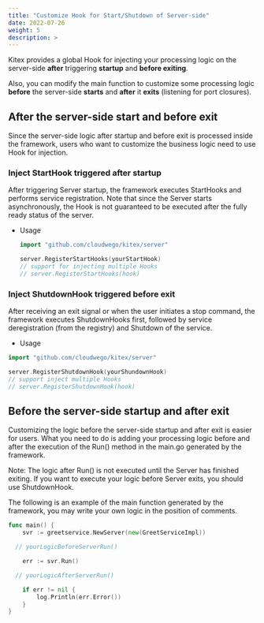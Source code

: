 ```yaml
---
title: "Customize Hook for Start/Shutdown of Server-side"
date: 2022-07-26
weight: 5
description: >
---
```


Kitex provides a global Hook for injecting your processing logic on the server-side **after** triggering **startup** and **before exiting**.

Also, you can modify the main function to customize some processing logic **before** the server-side **starts** and **after** it **exits** (listening for port closures).

## After the server-side start and before exit

Since the server-side logic after startup and before exit is processed inside the framework, users who want to customize the business logic need to use Hook for injection.

### Inject StartHook triggered after startup

After triggering Server startup, the framework executes StartHooks and performs service registration. Note that since the Server starts asynchronously, the Hook is not guaranteed to be executed after the fully ready status of the server.

- Usage

  ```go
  import "github.com/cloudwego/kitex/server"

  server.RegisterStartHooks(yourStartHook)
  // support for injecting multiple Hooks
  // server.RegisterStartHooks(hook)
  ```



### Inject ShutdownHook triggered before exit

After receiving an exit signal or when the user initiates a stop command, the framework executes ShutdownHooks first, followed by service deregistration (from the registry) and Shutdown of the service.

- Usage

```go
import "github.com/cloudwego/kitex/server"

server.RegisterShutdownHook(yourShundownHook)
// support inject multiple Hooks
// server.RegisterShutdownHook(hook)
```


## Before the server-side startup and after exit

Customizing the logic before the server-side startup and after exit is easier for users. What you need to do is adding your processing logic before and after the execution of the Run() method in the main.go generated by the framework.

Note: The logic after Run() is not executed until the Server has finished exiting. If you want to execute your logic before Server exits, you should use ShutdownHook.

The following is an example of the main function generated by the framework, you may write your own logic in the position of comments.

```go
func main() {
	svr := greetservice.NewServer(new(GreetServiceImpl))

  // yourLogicBeforeServerRun()

	err := svr.Run()

  // yourLogicAfterServerRun()

	if err != nil {
		log.Println(err.Error())
	}
}

```
